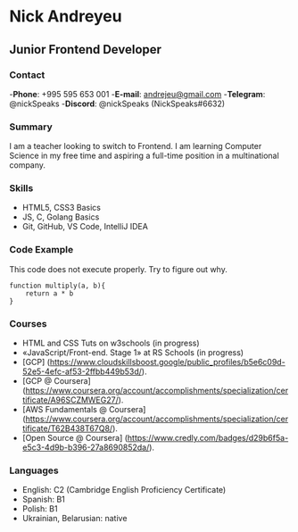 #	Nick Andreyeu

##	Junior Frontend Developer

###	Contact

-**Phone**: +995 595 653 001
-**E-mail**: andrejeu@gmail.com
-**Telegram**: @nickSpeaks
-**Discord**: @nickSpeaks (NickSpeaks#6632)

###	Summary
I am a teacher looking to switch to Frontend. I am learning Computer Science in my free time and aspiring a full-time position in a multinational company.

###	Skills
* HTML5, CSS3 Basics
* JS, C, Golang Basics
* Git, GitHub, VS Code, IntelliJ IDEA

###	Code Example

This code does not execute properly. Try to figure out why.

```
function multiply(a, b){ 
	return a * b 
}
```

###	Courses
* HTML and CSS Tuts on w3schools (in progress)
* «JavaScript/Front-end. Stage 1» at RS Schools (in progress)
* [GCP] (https://www.cloudskillsboost.google/public_profiles/b5e6c09d-52e5-4efc-af53-2ffbb449b53d/).
* [GCP @ Coursera] (https://www.coursera.org/account/accomplishments/specialization/certificate/A96SCZMWEG27/).
* [AWS Fundamentals @ Coursera] (https://www.coursera.org/account/accomplishments/specialization/certificate/T62B438T67Q8/).
* [Open Source @ Coursera] (https://www.credly.com/badges/d29b6f5a-e5c3-4d9b-b396-27a8690852da/).

###	Languages
* English: C2 (Cambridge English Proficiency Certificate)
* Spanish: B1
* Polish: B1
* Ukrainian, Belarusian: native